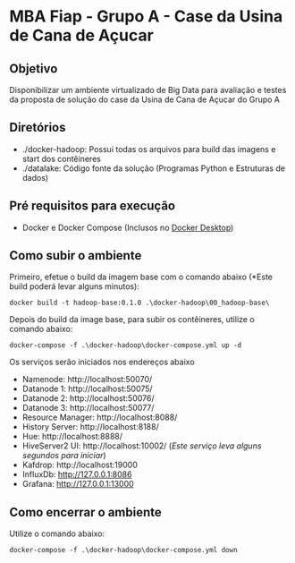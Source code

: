 # MBA Fiap - Grupo A - Case da Usina de Cana de Açucar

## Objetivo

Disponibilizar um ambiente virtualizado de Big Data para avaliação e testes da proposta de solução do case da Usina de Cana de Açucar do Grupo A

## Diretórios

* ./docker-hadoop: Possui todas os arquivos para build das imagens e start dos contêineres
* ./datalake: Código fonte da solução (Programas Python e Estruturas de dados)

## Pré requisitos para execução

- Docker e Docker Compose (Inclusos no [Docker Desktop](https://www.docker.com/products/docker-desktop))

## Como subir o ambiente

Primeiro, efetue o build da imagem base com o comando abaixo (*Este build poderá levar alguns minutos):

`docker build -t hadoop-base:0.1.0 .\docker-hadoop\00_hadoop-base\`

Depois do build da image base, para subir os contêineres, utilize o comando abaixo:

`docker-compose -f .\docker-hadoop\docker-compose.yml up -d`

Os serviços serão iniciados nos endereços abaixo

- Namenode: http://localhost:50070/
- Datanode 1: http://localhost:50075/
- Datanode 2: http://localhost:50076/
- Datanode 3: http://localhost:50077/
- Resource Manager: http://localhost:8088/
- History Server: http://localhost:8188/
- Hue: http://localhost:8888/
- HiveServer2 UI: http://localhost:10002/ (*Este serviço leva alguns segundos para iniciar*)
- Kafdrop: http://localhost:19000
- InfluxDb: http://127.0.0.1:8086
- Grafana: http://127.0.0.1:13000

## Como encerrar o ambiente

Utilize o comando abaixo:

`docker-compose -f .\docker-hadoop\docker-compose.yml down`